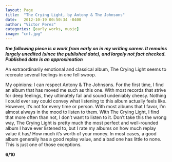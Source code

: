 ```yaml
---
layout: Page
title:  "The Crying Light, by Antony & The Johnsons"
date:   2012-10-19 00:50:34 -0400
author: "Victor Perez"
categories: [early works, music]
image: "cnf.jpg"
---
```


**_the following piece is a work from early on in my writing career. It remains largely unedited (since the published date), and largely not fact checked. Published date is an approximation_**

An extraordinarily emotional and classical album, The Crying Light seems to recreate several feelings in one fell swoop.

My opinions:
I can respect  Antony & The Johnsons. For the first time, I find an album that has moved me such as this one. With most records that strive for deep feelings, they ultimately fail and sound undeniably cheesy. Nothing I could ever say could convey what listening to this album actually feels like. However, it’s not for every time or person. With most albums that I favor, I’m almost always in the mood to listen to them. With The Crying Light, I find that more often than not, I don’t want to listen to it. Don’t take this the wrong way, The Crying Light is pretty much the most perfect and well-rounded album I have ever listened to, but I rate my albums on how much replay value it has/ How much it’s worth of your money. In most cases, a good album generally has a good replay value, and a bad one has little to none. This is just one of those exceptions.

**6/10**
